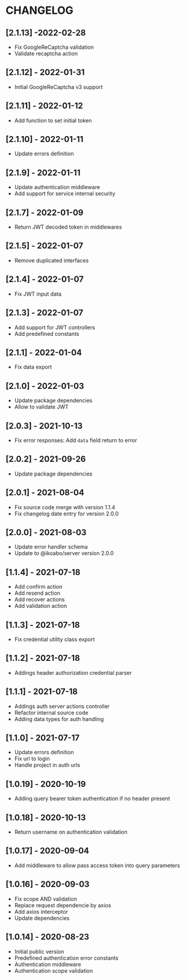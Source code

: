 # CHANGELOG

## [2.1.13] -2022-02-28

- Fix GoogleReCaptcha validation
- Validate recaptcha action

## [2.1.12] - 2022-01-31

- Initial GoogleReCaptcha v3 support

## [2.1.11] - 2022-01-12

- Add function to set initial token

## [2.1.10] - 2022-01-11

- Update errors definition

## [2.1.9] - 2022-01-11

- Update authentication middleware
- Add support for service internal security

## [2.1.7] - 2022-01-09

- Return JWT decoded token in middlewares

## [2.1.5] - 2022-01-07

- Remove duplicated interfaces

## [2.1.4] - 2022-01-07

- Fix JWT input data

## [2.1.3] - 2022-01-07

- Add support for JWT controllers
- Add predefined constants

## [2.1.1] - 2022-01-04

- Fix data export

## [2.1.0] - 2022-01-03

- Update package dependencies
- Allow to validate JWT

## [2.0.3] - 2021-10-13

- Fix error responses: Add `data` field return to error

## [2.0.2] - 2021-09-26

- Update package dependencies

## [2.0.1] - 2021-08-04

- Fix source code merge with version 1.1.4
- Fix changelog date entry for version 2.0.0

## [2.0.0] - 2021-08-03

- Update error handler schema
- Update to @ikoabo/server version 2.0.0

## [1.1.4] - 2021-07-18

- Add confirm action
- Add resend action
- Add recover actions
- Add validation action

## [1.1.3] - 2021-07-18

- Fix credential utility class export

## [1.1.2] - 2021-07-18

- Addings header authorization credential parser

## [1.1.1] - 2021-07-18

- Addings auth server actions controller
- Refactor internal source code
- Adding data types for auth handling

## [1.1.0] - 2021-07-17

- Update errors definition
- Fix url to login
- Handle project in auth urls

## [1.0.19] - 2020-10-19

- Adding query bearer token authentication if no header present

## [1.0.18] - 2020-10-13

- Return username on authentication validation

## [1.0.17] - 2020-09-04

- Add middleware to allow pass access token into query parameters

## [1.0.16] - 2020-09-03

- Fix scope AND validation
- Replace request dependencie by axios
- Add axios interceptor
- Update dependencies

## [1.0.14] - 2020-08-23

- Initial public version
- Predefined authentication error constants
- Authentication middleware
- Authentication scope validation
